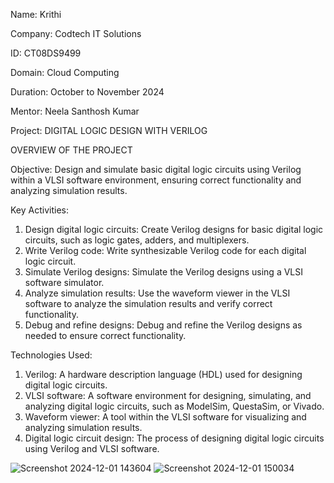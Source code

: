 Name: Krithi

Company: Codtech IT Solutions

ID: CT08DS9499

Domain: Cloud Computing

Duration: October to November 2024

Mentor: Neela Santhosh Kumar

Project: DIGITAL LOGIC DESIGN WITH VERILOG

OVERVIEW OF THE PROJECT

Objective:
Design and simulate basic digital logic circuits using Verilog within a VLSI software environment, ensuring correct functionality and analyzing simulation results.

Key Activities:
1. Design digital logic circuits: Create Verilog designs for basic digital logic circuits, such as logic gates, adders, and multiplexers.
2. Write Verilog code: Write synthesizable Verilog code for each digital logic circuit.
3. Simulate Verilog designs: Simulate the Verilog designs using a VLSI software simulator.
4. Analyze simulation results: Use the waveform viewer in the VLSI software to analyze the simulation results and verify correct functionality.
5. Debug and refine designs: Debug and refine the Verilog designs as needed to ensure correct functionality.


Technologies Used:
1. Verilog: A hardware description language (HDL) used for designing digital logic circuits.
2. VLSI software: A software environment for designing, simulating, and analyzing digital logic circuits, such as ModelSim, QuestaSim, or Vivado.
3. Waveform viewer: A tool within the VLSI software for visualizing and analyzing simulation results.
4. Digital logic circuit design: The process of designing digital logic circuits using Verilog and VLSI software.







![Screenshot 2024-12-01 143604](https://github.com/user-attachments/assets/212ae230-e3ba-40a1-be9f-7ba5ae45c07b)
![Screenshot 2024-12-01 150034](https://github.com/user-attachments/assets/f04a6114-b6b9-49f1-8dd3-d589a0d28d5b)


